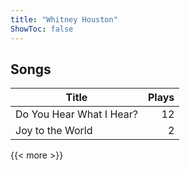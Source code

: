 ```yaml
---
title: "Whitney Houston"
ShowToc: false
---
```


## Songs
Title | Plays 
----- | -----: 
Do You Hear What I Hear? | 12
Joy to the World | 2

{{< more >}}